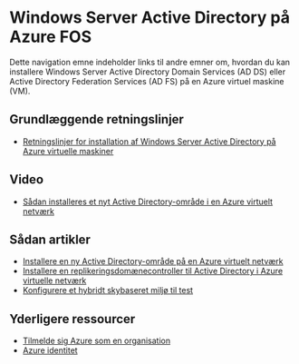 <properties
    pageTitle="Windows Server Active Directory på Azure FOS | Microsoft Azure"
    description="Du kan køre Windows Server Active Directory Domain Services (AD DS) eller Active Directory Federation Services (AD FS) på Azure virtuelle computere."
    services="active-directory"
    documentationCenter=""
    authors="markusvi"
    manager="femila"
    tags="azure-classic-portal"/>

<tags
    ms.service="active-directory"
    ms.workload="identity"
    ms.tgt_pltfrm="na"
    ms.devlang="na"
    ms.topic="article"
    ms.date="10/10/2016"
    ms.author="markusvi"/>


# <a name="windows-server-active-directory-on-azure-vms"></a>Windows Server Active Directory på Azure FOS


Dette navigation emne indeholder links til andre emner om, hvordan du kan installere Windows Server Active Directory Domain Services (AD DS) eller Active Directory Federation Services (AD FS) på en Azure virtuel maskine (VM).

## <a name="conceptual-guidelines"></a>Grundlæggende retningslinjer

- [Retningslinjer for installation af Windows Server Active Directory på Azure virtuelle maskiner](https://msdn.microsoft.com/library/azure/jj156090.aspx)

## <a name="video"></a>Video

- [Sådan installeres et nyt Active Directory-område i en Azure virtuelt netværk](http://channel9.msdn.com/Series/Microsoft-Azure-Tutorials/How-to-install-a-new-Active-Directory-forest-on-an-Azure-virtual-network)

## <a name="how-to-articles"></a>Sådan artikler

- [Installere en ny Active Directory-område på en Azure virtuelt netværk](active-directory-new-forest-virtual-machine.md)
- [Installere en replikeringsdomænecontroller til Active Directory i Azure virtuelle netværk](../active-directory/active-directory-install-replica-active-directory-domain-controller.md)
- [Konfigurere et hybridt skybaseret miljø til test](../virtual-machines/virtual-machines-windows-ps-hybrid-cloud-test-env-sim.md)


## <a name="additional-resources"></a>Yderligere ressourcer

- [Tilmelde sig Azure som en organisation](sign-up-organization.md)
- [Azure identitet](fundamentals-identity.md)
